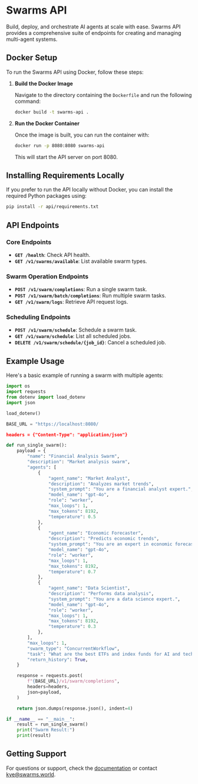 # Swarms API

Build, deploy, and orchestrate AI agents at scale with ease. Swarms API provides a comprehensive suite of endpoints for creating and managing multi-agent systems.

## Docker Setup

To run the Swarms API using Docker, follow these steps:

1. **Build the Docker Image**
   
   Navigate to the directory containing the `Dockerfile` and run the following command:
   
   ```bash
   docker build -t swarms-api .
   ```

2. **Run the Docker Container**

   Once the image is built, you can run the container with:

   ```bash
   docker run -p 8080:8080 swarms-api
   ```

   This will start the API server on port 8080.

## Installing Requirements Locally

If you prefer to run the API locally without Docker, you can install the required Python packages using:

```bash
pip install -r api/requirements.txt
```

## API Endpoints

### Core Endpoints

- **`GET /health`**: Check API health.
- **`GET /v1/swarms/available`**: List available swarm types.

### Swarm Operation Endpoints

- **`POST /v1/swarm/completions`**: Run a single swarm task.
- **`POST /v1/swarm/batch/completions`**: Run multiple swarm tasks.
- **`GET /v1/swarm/logs`**: Retrieve API request logs.

### Scheduling Endpoints

- **`POST /v1/swarm/schedule`**: Schedule a swarm task.
- **`GET /v1/swarm/schedule`**: List all scheduled jobs.
- **`DELETE /v1/swarm/schedule/{job_id}`**: Cancel a scheduled job.


## Example Usage

Here's a basic example of running a swarm with multiple agents:

```python
import os
import requests
from dotenv import load_dotenv
import json

load_dotenv()

BASE_URL = "https://localhost:8080/

headers = {"Content-Type": "application/json"}

def run_single_swarm():
    payload = {
        "name": "Financial Analysis Swarm",
        "description": "Market analysis swarm",
        "agents": [
            {
                "agent_name": "Market Analyst",
                "description": "Analyzes market trends",
                "system_prompt": "You are a financial analyst expert.",
                "model_name": "gpt-4o",
                "role": "worker",
                "max_loops": 1,
                "max_tokens": 8192,
                "temperature": 0.5
            },
            {
                "agent_name": "Economic Forecaster",
                "description": "Predicts economic trends",
                "system_prompt": "You are an expert in economic forecasting.",
                "model_name": "gpt-4o",
                "role": "worker",
                "max_loops": 1,
                "max_tokens": 8192,
                "temperature": 0.7
            },
            {
                "agent_name": "Data Scientist",
                "description": "Performs data analysis",
                "system_prompt": "You are a data science expert.",
                "model_name": "gpt-4o",
                "role": "worker",
                "max_loops": 1,
                "max_tokens": 8192,
                "temperature": 0.3
            },
        ],
        "max_loops": 1,
        "swarm_type": "ConcurrentWorkflow",
        "task": "What are the best ETFs and index funds for AI and tech?",
        "return_history": True,
    }

    response = requests.post(
        f"{BASE_URL}/v1/swarm/completions",
        headers=headers,
        json=payload,
    )

    return json.dumps(response.json(), indent=4)

if __name__ == "__main__":
    result = run_single_swarm()
    print("Swarm Result:")
    print(result)
```

## Getting Support

For questions or support, check the [documentation](https://docs.swarms.world/en/latest/swarms_cloud/swarms_api/) or contact kye@swarms.world.